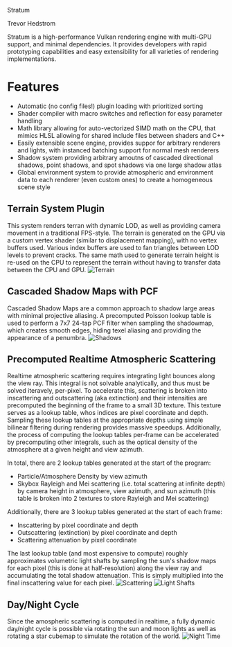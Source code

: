 Stratum

Trevor Hedstrom

Stratum is a high-performance Vulkan rendering engine with multi-GPU support, and minimal dependencies. It provides developers with rapid
prototyping capabilities and easy extensibility for all varieties of rendering implementations.

# Features
* Automatic (no config files!) plugin loading with prioritized sorting
* Shader compiler with macro switches and reflection for easy parameter handling
* Math library allowing for auto-vectorized SIMD math on the CPU, that mimics HLSL allowing for shared include files between shaders and C++
* Easily extensible scene engine, provides suppor for arbitrary renderers and lights, with instanced batching support for normal mesh renderers
* Shadow system providing arbitrary amoutns of cascaded directional shadows, point shadows, and spot shadows via one large shadow atlas
* Global environment system to provide atmospheric and environment data to each renderer (even custom ones) to create a homogeneous scene style

## Terrain System Plugin
This system renders terran with dynamic LOD, as well as providing camera movement in a traditional FPS-style.
The terrain is generated on the GPU via a custom vertex shader (similar to displacement mapping), with no vertex buffers used.
Various index buffers are used to fan triangles between LOD levels to prevent cracks. The same math used to generate terrain height
is re-used on the CPU to represent the terrain without having to transfer data between the CPU and GPU.
![Terrain](https://i.imgur.com/9yNSXfn.png)

## Cascaded Shadow Maps with PCF
Cascaded Shadow Maps are a common approach to shadow large areas with minimal projective aliasing. A precomputed Poisson lookup table
is used to perform a 7x7 24-tap PCF filter when sampling the shadowmap, which creates smooth edges, hiding texel aliasing and providing
the appearance of a penumbra.
![Shadows](https://i.imgur.com/0MMcHFw.png)

## Precomputed Realtime Atmospheric Scattering
Realtime atmospheric scattering requires integrating light bounces along the view ray. This integral is not solvable analytically, and thus
must be solved iteravely, per-pixel. To accelerate this, scattering is broken into inscattering and outscattering (aka extinction) and their intensities
are precomputed the beginning of the frame to a small 3D texture. This texture serves as a lookup table, whos indices are pixel coordinate and depth.
Sampling these lookup tables at the appropriate depths using simple bilinear filtering during rendering provides massive speedups. Additionally, the process
of computing the lookup tables per-frame can be accelerated by precomputing other integrals, such as the optical density of the atmosphere at a given height and view azimuth.

In total, there are 2 lookup tables generated at the start of the program:
* Particle/Atmosphere Density by view azimuth
* Skybox Rayleigh and Mei scattering (i.e. total scattering at infinite depth) by camera height in atmosphere, view azimuth, and sun azimuth (this table is broken into 2 textures to store Rayleigh and Mei scattering)

Additionally, there are 3 lookup tables generated at the start of each frame:
* Inscattering by pixel coordinate and depth
* Outscattering (extinction) by pixel coordinate and depth
* Scattering attenuation by pixel coordinate

The last lookup table (and most expensive to compute) roughly approximates volumetric light shafts by sampling the sun's shadow maps for each pixel (this is done at half-resolution)
along the view ray and accumulating the total shadow attenuation. This is simply multiplied into the final inscattering value for each pixel.
![Scattering](https://i.imgur.com/6VPDNMi.png)
![Light Shafts](https://i.imgur.com/Agn5XNF.png)

## Day/Night Cycle
Since the amospheric scattering is computed in realtime, a fully dynamic day/night cycle is possible via rotating the sun and moon lights as well as rotating a star cubemap to
simulate the rotation of the world.
![Night Time](https://i.imgur.com/cQMBzWx.png)